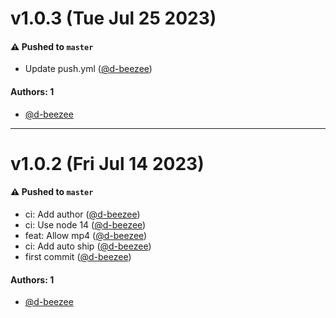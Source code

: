 # v1.0.3 (Tue Jul 25 2023)

#### ⚠️ Pushed to `master`

- Update push.yml ([@d-beezee](https://github.com/d-beezee))

#### Authors: 1

- [@d-beezee](https://github.com/d-beezee)

---

# v1.0.2 (Fri Jul 14 2023)

#### ⚠️ Pushed to `master`

- ci: Add author ([@d-beezee](https://github.com/d-beezee))
- ci: Use node 14 ([@d-beezee](https://github.com/d-beezee))
- feat: Allow mp4 ([@d-beezee](https://github.com/d-beezee))
- ci: Add auto ship ([@d-beezee](https://github.com/d-beezee))
- first commit ([@d-beezee](https://github.com/d-beezee))

#### Authors: 1

- [@d-beezee](https://github.com/d-beezee)
